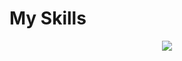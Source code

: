 

<h1>My Skills</h1>

<p align="center">
  <a href="https://skillicons.dev">
    <img src="https://skillicons.dev/icons?i=git,js,html,css,bootstrap,git,github," />
  </a>
</p>
